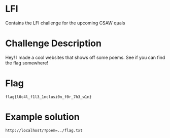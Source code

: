 # LFI
Contains the LFI challenge for the upcoming CSAW quals


# Challenge Description

Hey! I made a cool websites that shows off some poems. See if you can find the flag somewhere!


# Flag

`flag{l0c4l_f1l3_1nclusi0n_f0r_7h3_w1n}`



# Example solution

`http://localhost/?poem=../flag.txt`
